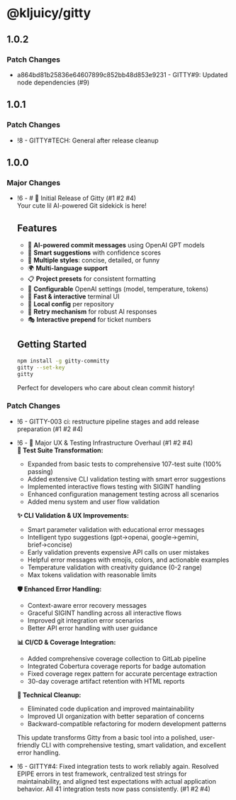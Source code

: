 # @kljuicy/gitty

## 1.0.2

### Patch Changes

- a864bd81b25836e64607899c852bb48d853e9231 - GITTY#9: Updated node dependencies (#9)

## 1.0.1

### Patch Changes

- !8 - GITTY#TECH: General after release cleanup

## 1.0.0

### Major Changes

- !6 - # 🎉 Initial Release of Gitty (#1 #2 #4)  
  Your cute lil AI-powered Git sidekick is here!

  ## Features
  - 🤖 **AI-powered commit messages** using OpenAI GPT models
  - 🎯 **Smart suggestions** with confidence scores
  - 🎨 **Multiple styles**: concise, detailed, or funny
  - 🌍 **Multi-language support**
  - 📋 **Project presets** for consistent formatting
  - 🔧 **Configurable** OpenAI settings (model, temperature, tokens)
  - 🚀 **Fast & interactive** terminal UI
  - 💾 **Local config** per repository
  - 🔄 **Retry mechanism** for robust AI responses
  - 🎭 **Interactive prepend** for ticket numbers

  ## Getting Started

  ```bash
  npm install -g gitty-committy
  gitty --set-key
  gitty
  ```

  Perfect for developers who care about clean commit history!

### Patch Changes

- !6 - GITTY-003 ci: restructure pipeline stages and add release preparation (#1 #2 #4)
- !6 - 🚀 Major UX & Testing Infrastructure Overhaul (#1 #2 #4)  
  **🧪 Test Suite Transformation:**
  - Expanded from basic tests to comprehensive 107-test suite (100% passing)
  - Added extensive CLI validation testing with smart error suggestions
  - Implemented interactive flows testing with SIGINT handling
  - Enhanced configuration management testing across all scenarios
  - Added menu system and user flow validation

  **✨ CLI Validation & UX Improvements:**
  - Smart parameter validation with educational error messages
  - Intelligent typo suggestions (gpt→openai, google→gemini, brief→concise)
  - Early validation prevents expensive API calls on user mistakes
  - Helpful error messages with emojis, colors, and actionable examples
  - Temperature validation with creativity guidance (0-2 range)
  - Max tokens validation with reasonable limits

  **🛡️ Enhanced Error Handling:**
  - Context-aware error recovery messages
  - Graceful SIGINT handling across all interactive flows
  - Improved git integration error scenarios
  - Better API error handling with user guidance

  **📊 CI/CD & Coverage Integration:**
  - Added comprehensive coverage collection to GitLab pipeline
  - Integrated Cobertura coverage reports for badge automation
  - Fixed coverage regex pattern for accurate percentage extraction
  - 30-day coverage artifact retention with HTML reports

  **🧹 Technical Cleanup:**
  - Eliminated code duplication and improved maintainability
  - Improved UI organization with better separation of concerns
  - Backward-compatible refactoring for modern development patterns

  This update transforms Gitty from a basic tool into a polished, user-friendly CLI with comprehensive testing, smart validation, and excellent error handling.

- !6 - GITTY#4: Fixed integration tests to work reliably again. Resolved EPIPE errors in test framework, centralized test strings for maintainability, and aligned test expectations with actual application behavior. All 41 integration tests now pass consistently. (#1 #2 #4)
